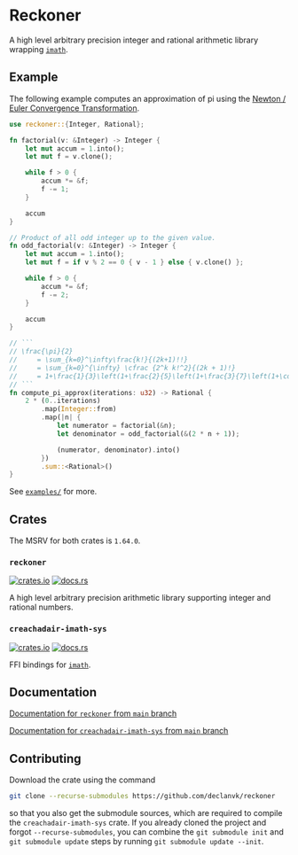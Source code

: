 # Reckoner

A high level arbitrary precision integer and rational arithmetic library wrapping [`imath`](https://github.com/creachadair/imath/).

## Example

The following example computes an approximation of pi using the [Newton / Euler Convergence Transformation](https://en.wikipedia.org/wiki/Approximations_of_%CF%80#Other_classical_formulae).

````rust
use reckoner::{Integer, Rational};

fn factorial(v: &Integer) -> Integer {
    let mut accum = 1.into();
    let mut f = v.clone();

    while f > 0 {
        accum *= &f;
        f -= 1;
    }

    accum
}

// Product of all odd integer up to the given value.
fn odd_factorial(v: &Integer) -> Integer {
    let mut accum = 1.into();
    let mut f = if v % 2 == 0 { v - 1 } else { v.clone() };

    while f > 0 {
        accum *= &f;
        f -= 2;
    }

    accum
}

// ```
// \frac{\pi}{2}
//     = \sum_{k=0}^\infty\frac{k!}{(2k+1)!!}
//     = \sum_{k=0}^{\infty} \cfrac {2^k k!^2}{(2k + 1)!}
//     = 1+\frac{1}{3}\left(1+\frac{2}{5}\left(1+\frac{3}{7}\left(1+\cdots\right)\right)\right)
// ```
fn compute_pi_approx(iterations: u32) -> Rational {
    2 * (0..iterations)
        .map(Integer::from)
        .map(|n| {
            let numerator = factorial(&n);
            let denominator = odd_factorial(&(2 * n + 1));

            (numerator, denominator).into()
        })
        .sum::<Rational>()
}
````

See [`examples/`](https://github.com/declanvk/reckoner/tree/main/examples) for more.

## Crates

The MSRV for both crates is `1.64.0`.

### `reckoner`

[![crates.io](https://img.shields.io/crates/d/reckoner)](https://crates.io/crates/reckoner) [![docs.rs](https://docs.rs/reckoner/badge.svg)](https://docs.rs/reckoner)

A high level arbitrary precision arithmetic library supporting integer and rational numbers.

### `creachadair-imath-sys`

[![crates.io](https://img.shields.io/crates/d/creachadair-imath-sys)](https://crates.io/crates/creachadair-imath-sys) [![docs.rs](https://docs.rs/creachadair-imath-sys/badge.svg)](https://docs.rs/creachadair-imath-sys)

FFI bindings for [`imath`](https://github.com/creachadair/imath/).

## Documentation

[Documentation for `reckoner` from `main` branch](https://declanvk.github.io/reckoner/reckoner/index.html)

[Documentation for `creachadair-imath-sys` from `main` branch](https://declanvk.github.io/reckoner/creachadair_imath_sys/index.html)

## Contributing

Download the crate using the command

```bash
git clone --recurse-submodules https://github.com/declanvk/reckoner
```

so that you also get the submodule sources, which are required to compile the `creachadair-imath-sys` crate. If you already cloned the project and forgot `--recurse-submodules`, you can combine the `git submodule init` and `git submodule update` steps by running `git submodule update --init`.
